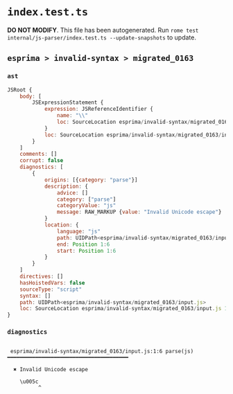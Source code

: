 # `index.test.ts`

**DO NOT MODIFY**. This file has been autogenerated. Run `rome test internal/js-parser/index.test.ts --update-snapshots` to update.

## `esprima > invalid-syntax > migrated_0163`

### `ast`

```javascript
JSRoot {
	body: [
		JSExpressionStatement {
			expression: JSReferenceIdentifier {
				name: "\\"
				loc: SourceLocation esprima/invalid-syntax/migrated_0163/input.js 1:0-1:6 (\\)
			}
			loc: SourceLocation esprima/invalid-syntax/migrated_0163/input.js 1:0-1:6
		}
	]
	comments: []
	corrupt: false
	diagnostics: [
		{
			origins: [{category: "parse"}]
			description: {
				advice: []
				category: ["parse"]
				categoryValue: "js"
				message: RAW_MARKUP {value: "Invalid Unicode escape"}
			}
			location: {
				language: "js"
				path: UIDPath<esprima/invalid-syntax/migrated_0163/input.js>
				end: Position 1:6
				start: Position 1:6
			}
		}
	]
	directives: []
	hasHoistedVars: false
	sourceType: "script"
	syntax: []
	path: UIDPath<esprima/invalid-syntax/migrated_0163/input.js>
	loc: SourceLocation esprima/invalid-syntax/migrated_0163/input.js 1:0-2:0
}
```

### `diagnostics`

```

 esprima/invalid-syntax/migrated_0163/input.js:1:6 parse(js) ━━━━━━━━━━━━━━━━━━━━━━━━━━━━━━━━━━━━━━━

  ✖ Invalid Unicode escape

    \u005c
          ^


```
